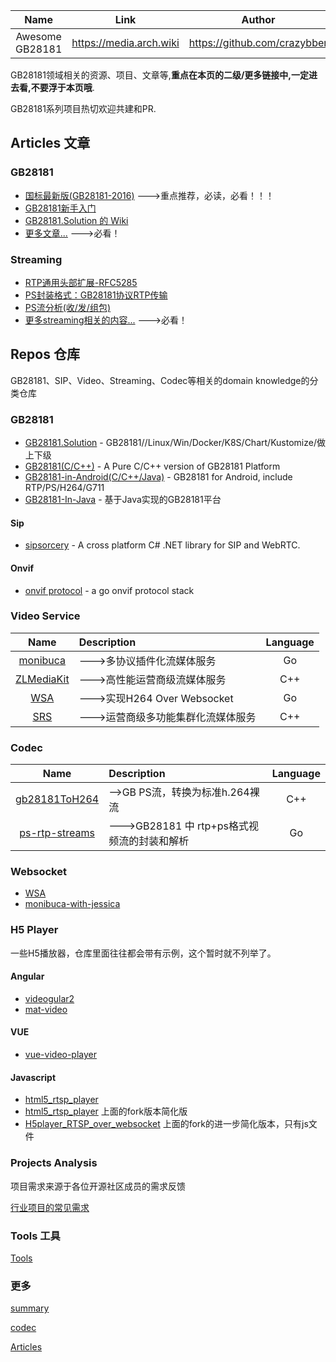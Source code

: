 
| Name | Link  | Author |
|:--------:|:------:|:-------:|
| Awesome GB28181 | <https://media.arch.wiki> | <https://github.com/crazybber> |

GB28181领域相关的资源、项目、文章等,**重点在本页的二级/更多链接中,一定进去看,不要浮于本页哦**.

GB28181系列项目热切欢迎共建和PR.


## Articles 文章

### GB28181

+ [国标最新版(GB28181-2016)](https://github.com/GB28181/GB28181.Solution/blob/develop/docs/GBT%2028181-2016%20%E5%85%AC%E5%85%B1%E5%AE%89%E5%85%A8%E8%A7%86%E9%A2%91%E7%9B%91%E6%8E%A7%E8%81%94%E7%BD%91%E7%B3%BB%E7%BB%9F%E4%BF%A1%E6%81%AF%E4%BC%A0%E8%BE%93%E3%80%81%E4%BA%A4%E6%8D%A2%E3%80%81%E6%8E%A7%E5%88%B6%E6%8A%80%E6%9C%AF%E8%A6%81%E6%B1%82-%E7%9B%AE%E5%BD%95%E7%89%88.pdf) --->重点推荐，必读，必看！！！
+ [GB28181新手入门](Article/start.md)
+ [GB28181.Solution 的 Wiki](https://github.com/GB28181/GB28181.Solution/wiki)
+ [更多文章...](Article/README.md)  --->必看！

### Streaming

+ [RTP通用头部扩展-RFC5285](https://tools.ietf.org/html/rfc5285)
+ [PS封装格式：GB28181协议RTP传输](https://blog.csdn.net/ichenwin/article/details/100086930)
+ [PS流分析(收/发/组包)](https://blog.csdn.net/ichenwin/article/details/100086930)
+ [更多streaming相关的内容...](stream/) --->必看！


## Repos 仓库

GB28181、SIP、Video、Streaming、Codec等相关的domain knowledge的分类仓库

### GB28181

+ [GB28181.Solution](https://github.com/GB28181/GB28181.Solution) -  GB28181//Linux/Win/Docker/K8S/Chart/Kustomize/做上下级
+ [GB28181(C/C++)](https://github.com/usecpp/GB28181Platform) - A Pure C/C++ version of GB28181 Platform
+ [GB28181-in-Android(C/C++/Java)](https://github.com/zhoudd1/GB28181Android) - GB28181 for Android, include RTP/PS/H264/G711
+ [GB28181-In-Java](https://github.com/yangjiechina/JGB28181) - 基于Java实现的GB28181平台


#### Sip

+ [sipsorcery](https://github.com/sipsorcery/sipsorcery) - A cross platform C# .NET library for SIP and WebRTC. 

#### Onvif

+ [onvif protocol](https://github.com/use-go/onvif) - a go onvif protocol stack 

### Video Service

| Name | Description | Language |
|:-------:|:----------- |:------:|
| [monibuca](https://github.com/langhuihui/monibuca) | --->多协议插件化流媒体服务 | Go |
| [ZLMediaKit](https://github.com/GB28181/ZLMediaKit) | --->高性能运营商级流媒体服务 | C++ |
| [WSA](https://github.com/use-go/wsa) | --->实现H264 Over Websocket | Go |
| [SRS](https://github.com/GB28181/srs) | --->运营商级多功能集群化流媒体服务 | C++ |

### Codec

| Name | Description | Language |
|:-------:|:----------- |:------:|
| [gb28181ToH264](https://github.com/debugger999/gb28181ToH264) | -->GB PS流，转换为标准h.264裸流 | C++ |
| [ps-rtp-streams](https://github.com/use-go/ps-rtp-streams)| --->GB28181 中 rtp+ps格式视频流的封装和解析 | Go|

### Websocket

+ [WSA](https://github.com/use-go/wsa)
+ [monibuca-with-jessica](https://github.com/langhuihui/monibuca) 

### H5 Player

一些H5播放器，仓库里面往往都会带有示例，这个暂时就不列举了。

#### Angular

+ [videogular2](https://github.com/videogular/videogular2) 
+ [mat-video](https://github.com/nkoehler/mat-video)

#### VUE

+ [vue-video-player](https://github.com/surmon-china/vue-video-player)

#### Javascript

+ [html5_rtsp_player](https://github.com/Streamedian/html5_rtsp_player)
+ [html5_rtsp_player](https://github.com/html5p/html5_rtsp_player) 上面的fork版本简化版
+ [H5player_RTSP_over_websocket](https://github.com/LiHaifeng1995/H5player_RTSP_over_websocket) 上面的fork的进一步简化版本，只有js文件


### Projects Analysis

项目需求来源于各位开源社区成员的需求反馈

[行业项目的常见需求](https://github.com/GB28181/Awesome/blob/master/Projects/README.md)

### Tools 工具

[Tools](tools.md)

### 更多

[summary](instruction.md)

[codec](./codec/README.md)

[Articles](./Article)
